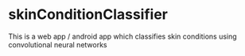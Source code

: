 # skinConditionClassifier
This is a web app / android app which classifies skin conditions using convolutional neural networks
